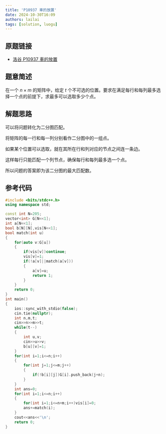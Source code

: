 ```yaml
---
title: 'P10937 車的放置'
date: 2024-10-30T16:09
authors: lailai
tags: [solution, luogu]
---
```


## 原题链接

- [洛谷 P10937 車的放置](https://www.luogu.com.cn/problem/P10937)

<!-- truncate -->

## 题意简述

在一个 $n\times m$ 的矩阵中，给定 $t$ 个不可选的位置。要求在满足每行和每列最多选择一个点的前提下，求最多可以选取多少个点。

## 解题思路

可以将问题转化为二分图匹配。

将矩阵的每一行和每一列分别看作二分图中的一组点。

如果某个位置可以选取，就在其所在行和列对应的节点之间连一条边。

这样每行只能匹配一个列节点，确保每行和每列最多选一个点。

所以问题的答案即为该二分图的最大匹配数。

## 参考代码

```cpp
#include <bits/stdc++.h>
using namespace std;

const int N=205;
vector<int> G[N<<1];
int a[N<<1];
bool b[N][N],vis[N<<1];
bool match(int u)
{
	for(auto v:G[u])
	{
		if(vis[v])continue;
		vis[v]=1;
		if(!a[v]||match(a[v]))
		{
			a[v]=u;
			return 1;
		}
	}
	return 0;
}
int main()
{
	ios::sync_with_stdio(false);
	cin.tie(nullptr);
	int n,m,t;
	cin>>n>>m>>t;
	while(t--)
	{
		int u,v;
		cin>>u>>v;
		b[u][v]=1;
	}
	for(int i=1;i<=n;i++)
	{
		for(int j=1;j<=m;j++)
		{
			if(!b[i][j])G[i].push_back(j+n);
		}
	}
	int ans=0;
	for(int i=1;i<=n;i++)
	{
		for(int i=1;i<=n+m;i++)vis[i]=0;
		ans+=match(i);
	}
	cout<<ans<<'\n';
	return 0;
}
```
